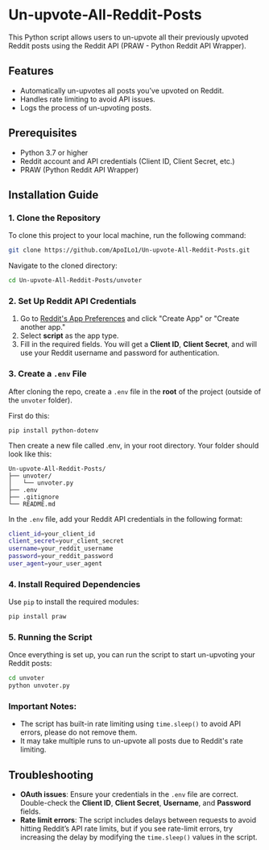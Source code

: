 # Un-upvote-All-Reddit-Posts

This Python script allows users to un-upvote all their previously upvoted Reddit posts using the Reddit API (PRAW - Python Reddit API Wrapper). 

## Features
- Automatically un-upvotes all posts you’ve upvoted on Reddit.
- Handles rate limiting to avoid API issues.
- Logs the process of un-upvoting posts.

## Prerequisites
- Python 3.7 or higher
- Reddit account and API credentials (Client ID, Client Secret, etc.)
- PRAW (Python Reddit API Wrapper)

## Installation Guide

### 1. Clone the Repository
To clone this project to your local machine, run the following command:

```bash
git clone https://github.com/ApoILo1/Un-upvote-All-Reddit-Posts.git
```

Navigate to the cloned directory:
```bash
cd Un-upvote-All-Reddit-Posts/unvoter
```

### 2. Set Up Reddit API Credentials

1. Go to [Reddit's App Preferences](https://www.reddit.com/prefs/apps) and click "Create App" or "Create another app."
2. Select **script** as the app type.
3. Fill in the required fields. You will get a **Client ID**, **Client Secret**, and will use your Reddit username and password for authentication.

### 3. Create a `.env` File

After cloning the repo, create a `.env` file in the **root** of the project (outside of the `unvoter` folder).

First do this:
```
pip install python-dotenv
```
Then create a new file called .env, in your root directory.
Your folder should look like this:


```
Un-upvote-All-Reddit-Posts/
├── unvoter/
│   └── unvoter.py
├── .env
├── .gitignore
└── README.md
```

In the `.env` file, add your Reddit API credentials in the following format:

```bash
client_id=your_client_id
client_secret=your_client_secret
username=your_reddit_username
password=your_reddit_password
user_agent=your_user_agent
```

### 4. Install Required Dependencies

Use `pip` to install the required modules:

```bash
pip install praw
```

### 5. Running the Script

Once everything is set up, you can run the script to start un-upvoting your Reddit posts:

```bash
cd unvoter
python unvoter.py
```

### Important Notes:
- The script has built-in rate limiting using `time.sleep()` to avoid API errors, please do not remove them.
- It may take multiple runs to un-upvote all posts due to Reddit's rate limiting.

## Troubleshooting

- **OAuth issues**: Ensure your credentials in the `.env` file are correct. Double-check the **Client ID**, **Client Secret**, **Username**, and **Password** fields.
- **Rate limit errors**: The script includes delays between requests to avoid hitting Reddit’s API rate limits, but if you see rate-limit errors, try increasing the delay by modifying the `time.sleep()` values in the script.

